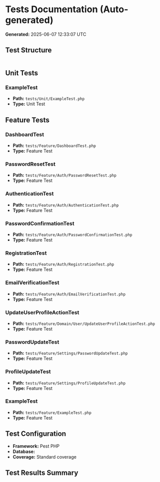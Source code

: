 # Tests Documentation (Auto-generated)

**Generated:** 2025-06-07 12:33:07 UTC

## Test Structure

```
```

## Unit Tests

### ExampleTest
- **Path:** `tests/Unit/ExampleTest.php`
- **Type:** Unit Test

## Feature Tests

### DashboardTest
- **Path:** `tests/Feature/DashboardTest.php`
- **Type:** Feature Test

### PasswordResetTest
- **Path:** `tests/Feature/Auth/PasswordResetTest.php`
- **Type:** Feature Test

### AuthenticationTest
- **Path:** `tests/Feature/Auth/AuthenticationTest.php`
- **Type:** Feature Test

### PasswordConfirmationTest
- **Path:** `tests/Feature/Auth/PasswordConfirmationTest.php`
- **Type:** Feature Test

### RegistrationTest
- **Path:** `tests/Feature/Auth/RegistrationTest.php`
- **Type:** Feature Test

### EmailVerificationTest
- **Path:** `tests/Feature/Auth/EmailVerificationTest.php`
- **Type:** Feature Test

### UpdateUserProfileActionTest
- **Path:** `tests/Feature/Domain/User/UpdateUserProfileActionTest.php`
- **Type:** Feature Test

### PasswordUpdateTest
- **Path:** `tests/Feature/Settings/PasswordUpdateTest.php`
- **Type:** Feature Test

### ProfileUpdateTest
- **Path:** `tests/Feature/Settings/ProfileUpdateTest.php`
- **Type:** Feature Test

### ExampleTest
- **Path:** `tests/Feature/ExampleTest.php`
- **Type:** Feature Test

## Test Configuration
- **Framework:** Pest PHP
- **Database:** 
- **Coverage:** Standard coverage

## Test Results Summary
```
```
